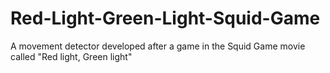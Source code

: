 # Red-Light-Green-Light-Squid-Game
A movement detector developed after a game in the Squid Game movie called "Red light, Green light"
